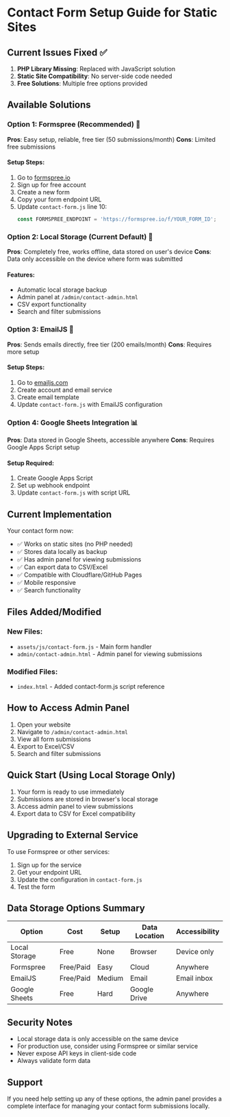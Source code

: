 # Contact Form Setup Guide for Static Sites

## Current Issues Fixed ✅

1. **PHP Library Missing**: Replaced with JavaScript solution
2. **Static Site Compatibility**: No server-side code needed
3. **Free Solutions**: Multiple free options provided

## Available Solutions

### Option 1: Formspree (Recommended) 🌟

**Pros**: Easy setup, reliable, free tier (50 submissions/month)
**Cons**: Limited free submissions

#### Setup Steps:
1. Go to [formspree.io](https://formspree.io)
2. Sign up for free account
3. Create a new form
4. Copy your form endpoint URL
5. Update `contact-form.js` line 10:
   ```javascript
   const FORMSPREE_ENDPOINT = 'https://formspree.io/f/YOUR_FORM_ID';
   ```

### Option 2: Local Storage (Current Default) 💾

**Pros**: Completely free, works offline, data stored on user's device
**Cons**: Data only accessible on the device where form was submitted

#### Features:
- Automatic local storage backup
- Admin panel at `/admin/contact-admin.html`
- CSV export functionality
- Search and filter submissions

### Option 3: EmailJS 📧

**Pros**: Sends emails directly, free tier (200 emails/month)
**Cons**: Requires more setup

#### Setup Steps:
1. Go to [emailjs.com](https://www.emailjs.com)
2. Create account and email service
3. Create email template
4. Update `contact-form.js` with EmailJS configuration

### Option 4: Google Sheets Integration 📊

**Pros**: Data stored in Google Sheets, accessible anywhere
**Cons**: Requires Google Apps Script setup

#### Setup Required:
1. Create Google Apps Script
2. Set up webhook endpoint
3. Update `contact-form.js` with script URL

## Current Implementation

Your contact form now:
- ✅ Works on static sites (no PHP needed)
- ✅ Stores data locally as backup
- ✅ Has admin panel for viewing submissions
- ✅ Can export data to CSV/Excel
- ✅ Compatible with Cloudflare/GitHub Pages
- ✅ Mobile responsive
- ✅ Search functionality

## Files Added/Modified

### New Files:
- `assets/js/contact-form.js` - Main form handler
- `admin/contact-admin.html` - Admin panel for viewing submissions

### Modified Files:
- `index.html` - Added contact-form.js script reference

## How to Access Admin Panel

1. Open your website
2. Navigate to `/admin/contact-admin.html`
3. View all form submissions
4. Export to Excel/CSV
5. Search and filter submissions

## Quick Start (Using Local Storage Only)

1. Your form is ready to use immediately
2. Submissions are stored in browser's local storage
3. Access admin panel to view submissions
4. Export data to CSV for Excel compatibility

## Upgrading to External Service

To use Formspree or other services:
1. Sign up for the service
2. Get your endpoint URL
3. Update the configuration in `contact-form.js`
4. Test the form

## Data Storage Options Summary

| Option | Cost | Setup | Data Location | Accessibility |
|--------|------|-------|---------------|---------------|
| Local Storage | Free | None | Browser | Device only |
| Formspree | Free/Paid | Easy | Cloud | Anywhere |
| EmailJS | Free/Paid | Medium | Email | Email inbox |
| Google Sheets | Free | Hard | Google Drive | Anywhere |

## Security Notes

- Local storage data is only accessible on the same device
- For production use, consider using Formspree or similar service
- Never expose API keys in client-side code
- Always validate form data

## Support

If you need help setting up any of these options, the admin panel provides a complete interface for managing your contact form submissions locally.